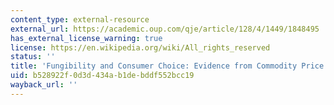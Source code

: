 ```yaml
---
content_type: external-resource
external_url: https://academic.oup.com/qje/article/128/4/1449/1848495
has_external_license_warning: true
license: https://en.wikipedia.org/wiki/All_rights_reserved
status: ''
title: 'Fungibility and Consumer Choice: Evidence from Commodity Price Shocks'
uid: b528922f-0d3d-434a-b1de-bddf552bcc19
wayback_url: ''
---
```

